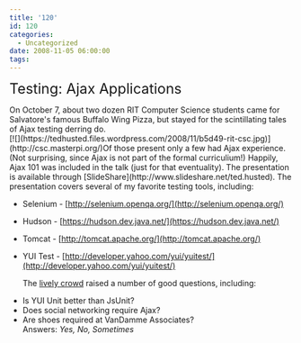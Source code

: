 ```yaml
---
title: '120'
id: 120
categories:
  - Uncategorized
date: 2008-11-05 06:00:00
tags:
---
```


<span style="font-size:180%;">Testing: Ajax Applications</span>
<div>
On October 7, about two dozen RIT Computer Science students came for Salvatore's famous Buffalo Wing Pizza, but stayed for the scintillating tales of Ajax testing derring do. </div><div>
</div><div>[![](https://tedhusted.files.wordpress.com/2008/11/b5d49-rit-csc.jpg)](http://csc.masterpi.org/)Of those present only a few had Ajax experience. (Not surprising, since Ajax is not part of the formal curriculium!) Happily, Ajax 101 was included in the talk (just for that eventuality). The presentation is available through<span class="Apple-converted-space"> </span>[SlideShare](http://www.slideshare.net/ted.husted). The presentation covers several of my favorite testing tools, including:
</div>

*   Selenium - [http://selenium.openqa.org/](http://selenium.openqa.org/)

*   Hudson - [https://hudson.dev.java.net/](https://hudson.dev.java.net/)
*   Tomcat - [http://tomcat.apache.org/](http://tomcat.apache.org/)
*   YUI Test - [http://developer.yahoo.com/yui/yuitest/](http://developer.yahoo.com/yui/yuitest/)<div>The<span class="Apple-converted-space"> </span>[lively crowd](http://www.youtube.com/watch?v=iJ2R-03clK4) raised a number of good questions, including:
</div>

*   Is YUI Unit better than JsUnit?
*   Does social networking require Ajax?
*   Are shoes required at VanDamme Associates?<div>Answers: _Yes,  No, Sometimes_</div><div> </div>